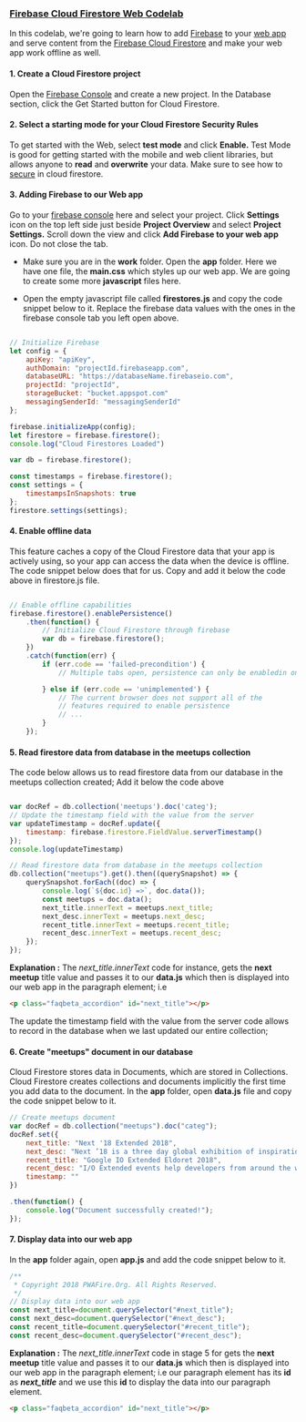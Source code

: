 ### [Firebase Cloud Firestore Web Codelab](https://pwafire.org/developer/codelabs/firestore-for-web)
In this codelab, we're going to learn how to add [Firebase](https://firebase.google.com/docs/) to your [web app](https://pwafire.org/developer/codelabs/pwafire/) and serve content from the [Firebase Cloud Firestore](https://firebase.google.com/docs/firestore/) and make your web app work offline as well.


#### 1. Create a Cloud Firestore project
Open the [Firebase Console](https://console.firebase.google.com/) and create a new project. In the Database section, click the Get Started button for Cloud Firestore.

#### 2. Select a starting mode for your Cloud Firestore Security Rules
To get started with the Web, select **test mode** and click **Enable.** Test Mode is good for getting started with the mobile and web client libraries, but allows anyone to **read** and **overwrite** your data. Make sure to see how to [secure](https://firebase.google.com/docs/firestore/quickstart?authuser=0#secure_your_data) in cloud firestore.

#### 3. Adding Firebase to our Web app
Go to your [firebase console](https://console.firebase.google.com) here and select your project. Click **Settings** icon on the top left side just beside **Project Overview** and select **Project Settings.** Scroll down the view and click **Add Firebase to your web app** icon. Do not close the tab.

- Make sure you are in the **work** folder. Open the **app** folder. Here we have one file, the **main.css** which styles up our web app. We are going to create some more **javascript** files here.

- Open the empty javascript file called **firestores.js** and copy the code snippet below to it. Replace the firebase data values with the ones in the firebase console tab you left open above.

```javascript

// Initialize Firebase
let config = {
    apiKey: "apiKey",
    authDomain: "projectId.firebaseapp.com",
    databaseURL: "https://databaseName.firebaseio.com",
    projectId: "projectId",
    storageBucket: "bucket.appspot.com"
    messagingSenderId: "messagingSenderId"
};

firebase.initializeApp(config);
let firestore = firebase.firestore();
console.log("Cloud Firestores Loaded")

var db = firebase.firestore();

const timestamps = firebase.firestore();
const settings = {
    timestampsInSnapshots: true
};
firestore.settings(settings);

```
#### 4. Enable offline data
This feature caches a copy of the Cloud Firestore data that your app is actively using, so your app can access the data when the device is offline. The code snippet below does that for us. Copy and add it below the code above in firestore.js file.

```javascript

// Enable offline capabilities
firebase.firestore().enablePersistence()
    .then(function() {
        // Initialize Cloud Firestore through firebase
        var db = firebase.firestore();
    })
    .catch(function(err) {
        if (err.code == 'failed-precondition') {
            // Multiple tabs open, persistence can only be enabledin one tab at a a time.

        } else if (err.code == 'unimplemented') {
            // The current browser does not support all of the
            // features required to enable persistence
            // ...
        }
    });


```
#### 5. Read firestore data from database in the meetups collection

The code below allows us to read firestore data from our database in the meetups collection created; Add it below the code above

```javascript

var docRef = db.collection('meetups').doc('categ');
// Update the timestamp field with the value from the server
var updateTimestamp = docRef.update({
    timestamp: firebase.firestore.FieldValue.serverTimestamp()
});
console.log(updateTimestamp)

// Read firestore data from database in the meetups collection
db.collection("meetups").get().then((querySnapshot) => {
    querySnapshot.forEach((doc) => {
        console.log(`${doc.id} =>`, doc.data());
        const meetups = doc.data();
        next_title.innerText = meetups.next_title;
        next_desc.innerText = meetups.next_desc;
        recent_title.innerText = meetups.recent_title;
        recent_desc.innerText = meetups.recent_desc;
    });
});

```

**Explanation :** The *next_title.innerText* code for instance, gets the **next meetup** title value and passes it to our **data.js** which then is displayed into our web app in the paragraph element; i.e 

```html 
<p class="faqbeta_accordion" id="next_title"></p>
```
The update the timestamp field with the value from the server code allows to record in the database when we last updated our entire collection;

#### 6. Create "meetups" document in our database
Cloud Firestore stores data in Documents, which are stored in Collections. Cloud Firestore creates collections and documents implicitly the first time you add data to the document. In the **app** folder, open **data.js** file and copy the code snippet below to it.

```javascript
// Create meetups document
var docRef = db.collection("meetups").doc("categ");
docRef.set({
    next_title: "Next '18 Extended 2018",
    next_desc: "Next ’18 is a three day global exhibition of inspiration, innovation, and education where we learn from one another how the cloud can transform how we work and power everyone’s successes.",
    recent_title: "Google IO Extended Eldoret 2018",
    recent_desc: "I/O Extended events help developers from around the world take part in the I/O experience from wherever they are. We had Talks, Hands-on sessions and I/O 18 Recap viewing",
    timestamp: ""
})

.then(function() {
    console.log("Document successfully created!");
});

```
#### 7. Display data into our web app
In the **app** folder again, open **app.js** and add the code snippet below to it.

```javascript
/**
 * Copyright 2018 PWAFire.Org. All Rights Reserved.
 */
// Display data into our web app
const next_title=document.querySelector("#next_title");
const next_desc=document.querySelector("#next_desc");
const recent_title=document.querySelector("#recent_title");
const recent_desc=document.querySelector("#recent_desc");

```
**Explanation :** The *next_title.innerText* code in stage 5 for gets the **next meetup** title value and passes it to our **data.js** which then is displayed into our web app in the paragraph element; i.e our paragraph element has its **id** as ***next_title*** and we use this **id** to display the data into our paragraph element.

```html 
<p class="faqbeta_accordion" id="next_title"></p>
```

